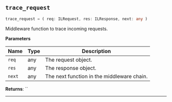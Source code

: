<a id="express-trace-request"></a>
## `trace_request`


```ts
trace_request = ( req: ILRequest, res: ILResponse, next: any )
```


Middleware function to trace incoming requests.


**Parameters**

| Name | Type | Description |
| ---- | ---- | ----------- |
| `req` | any | The request object. |
| `res` | any | The response object. |
| `next` | any | The next function in the middleware chain. |



**Returns**: ``

-----------------

